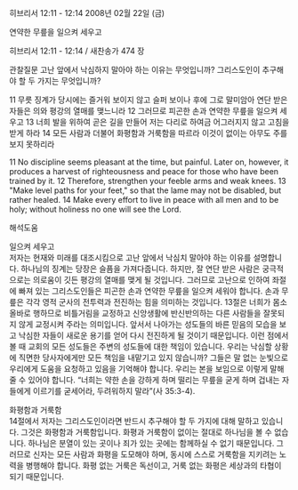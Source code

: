 히브리서 12:11 - 12:14 
2008년 02월 22일 (금)

연약한 무릎을 일으켜 세우고



히브리서 12:11 - 12:14 / 새찬송가 474 장


관찰질문
고난 앞에서 낙심하지 말아야 하는 이유는 무엇입니까? 
그리스도인이 추구해야 할 두 가지는 무엇입니까? 

11 무릇 징계가 당시에는 즐거워 보이지 않고 슬퍼 보이나 후에 그로 말미암아 연단 받은 자들은 의와 평강의 열매를 맺느니라 12 그러므로 피곤한 손과 연약한 무릎을 일으켜 세우고 13 너희 발을 위하여 곧은 길을 만들어 저는 다리로 하여금 어그러지지 않고 고침을 받게 하라 14 모든 사람과 더불어 화평함과 거룩함을 따르라 이것이 없이는 아무도 주를 보지 못하리라  

11 No discipline seems pleasant at the time, but painful. Later on, however, it produces a harvest of righteousness and peace for those who have been trained by it. 12 Therefore, strengthen your feeble arms and weak knees. 13 "Make level paths for your feet," so that the lame may not be disabled, but rather healed. 14 Make every effort to live in peace with all men and to be holy; without holiness no one will see the Lord.

해석도움





일으켜 세우고  
저자는 현재와 미래를 대조시킴으로 고난 앞에서 낙심치 말아야 하는 이유를 설명합니다. 하나님의 징계는 당장은 슬픔을 가져다줍니다. 하지만, 잘 연단 받은 사람은 궁극적으로는 의로움이 깃든 평강의 열매를 맺게 될 것입니다. 그러므로 고난으로 인하여 좌절에 빠져 있는 그리스도인들은 피곤한 손과 연약한 무릎을 일으켜 세워야 합니다. 손과 무릎은 각각 영적 군사의 전투력과 전진하는 힘을 의미하는 것입니다. 13절은 너희가 몸소 올바로 행하므로 비틀거림을 교정하고 신앙생활에 반신반의하는 다른 사람들을 잘못되지 않게 교정시켜 주라는 의미입니다. 앞서서 나아가는 성도들의 바른 믿음의 모습을 보고 낙심한 자들이 새로운 용기를 얻어 다시 전진하게 될 것이기 때문입니다. 이런 점에서 볼 때 교회의 모든 성도들은 주변의 성도들에 대한 책임이 있습니다. 우리는 낙심할 상황에 직면한 당사자에게만 모든 책임을 내맡기고 있지 않습니까? 그들은 말 없는 눈빛으로 우리에게 도움을 요청하고 있음을 기억해야 합니다. 우리는 본을 보임으로 이렇게 말해 줄 수 있어야 합니다. “너희는 약한 손을 강하게 하며 떨리는 무릎을 굳게 하며 겁내는 자들에게 이르기를 굳세어라, 두려워하지 말라”(사 35:3-4).  

화평함과 거룩함  
14절에서 저자는 그리스도인이라면 반드시 추구해야 할 두 가지에 대해 말하고 있습니다. 그것은 화평함과 거룩함입니다. 화평과 거룩함이 없이는 절대로 하나님을 볼 수 없습니다. 하나님은 분열이 있는 곳이나 죄가 있는 곳에는 함께하실 수 없기 때문입니다. 그러므로 신자는 모든 사람과 화평을 도모해야 하며, 동시에 스스로 거룩함을 지키려는 노력을 병행해야 합니다. 화평 없는 거룩은 독선이고, 거룩 없는 화평은 세상과의 타협이 되기 때문입니다.